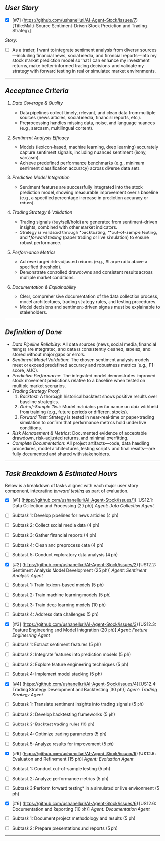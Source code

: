 
## *User Story*

-[X] [#7] (https://github.com/ushanelluri/AI-Agent-Stock/issues/7) [Title:Multi-Source Sentiment-Driven Stock Prediction and Trading Strategy]

*Story:*  
-[ ] As a trader, I want to integrate sentiment analysis from diverse sources—including financial news, social media, and financial reports—into my stock market prediction model so that I can enhance my investment returns, make better-informed trading decisions, and validate my strategy with forward testing in real or simulated market environments.

---

## *Acceptance Criteria*

1. *Data Coverage & Quality*  
   - Data pipelines collect timely, relevant, and clean data from multiple sources (news articles, social media, financial reports, etc.).  
   - Preprocessing handles missing data, noise, and language nuances (e.g., sarcasm, multilingual content).

2. *Sentiment Analysis Efficacy*  
   - Models (lexicon-based, machine learning, deep learning) accurately capture sentiment signals, including nuanced sentiment (irony, sarcasm).  
   - Achieve predefined performance benchmarks (e.g., minimum sentiment classification accuracy) across diverse data sets.

3. *Predictive Model Integration*  
   - Sentiment features are successfully integrated into the stock prediction model, showing measurable improvement over a baseline (e.g., a specified percentage increase in prediction accuracy or return).

4. *Trading Strategy & Validation*  
   - Trading signals (buy/sell/hold) are generated from sentiment-driven insights, combined with other market indicators.  
   - Strategy is validated through *backtesting, **out-of-sample testing, and **forward testing* (paper trading or live simulation) to ensure robust performance.

5. *Performance Metrics*  
   - Achieve target risk-adjusted returns (e.g., Sharpe ratio above a specified threshold).  
   - Demonstrate controlled drawdowns and consistent results across multiple market conditions.

6. *Documentation & Explainability*  
   - Clear, comprehensive documentation of the data collection process, model architectures, trading strategy rules, and testing procedures.  
   - Model decisions and sentiment-driven signals must be explainable to stakeholders.

---

## *Definition of Done*

- *Data Pipeline Reliability*: All data sources (news, social media, financial filings) are integrated, and data is consistently cleaned, labeled, and stored without major gaps or errors.  
- *Sentiment Model Validation*: The chosen sentiment analysis models meet or exceed predefined accuracy and robustness metrics (e.g., F1-score, AUC).  
- *Predictive Performance*: The integrated model demonstrates improved stock movement predictions relative to a baseline when tested on multiple market scenarios.  
- *Trading Strategy Proof*:  
  1. *Backtest:* A thorough historical backtest shows positive results over baseline strategies.  
  2. *Out-of-Sample Test:* Model maintains performance on data withheld from training (e.g., future periods or different stocks).  
  3. *Forward Test:* Strategy is tested in near-real-time or paper-trading simulation to confirm that performance metrics hold under live conditions.  
- *Risk Management & Metrics*: Documented evidence of acceptable drawdown, risk-adjusted returns, and minimal overfitting.  
- *Complete Documentation*: All project artifacts—code, data handling procedures, model architectures, testing scripts, and final results—are fully documented and shared with stakeholders.

---

## *Task Breakdown & Estimated Hours*

Below is a breakdown of tasks aligned with each major user story component, integrating *forward testing* as part of evaluation.

-[X] [#1] (https://github.com/ushanelluri/AI-Agent-Stock/issues/1) [US12.1: Data Collection and Processing (20 ph)]
*Agent: Data Collection Agent*  
-[ ] Subtask 1: Develop pipelines for news articles (4 ph)  
-[ ] Subtask 2: Collect social media data (4 ph)  
-[ ] Subtask 3: Gather financial reports (4 ph)  
-[ ] Subtask 4: Clean and preprocess data (4 ph)  
-[ ] Subtask 5: Conduct exploratory data analysis (4 ph)  

-[X] [#2] (https://github.com/ushanelluri/AI-Agent-Stock/issues/2) [US12.2: Sentiment Analysis Model Development (25 ph)]
*Agent: Sentiment Analysis Agent*  
-[ ] Subtask 1: Train lexicon-based models (5 ph)  
-[ ] Subtask 2: Train machine learning models (5 ph)  
-[ ] Subtask 3: Train deep learning models (10 ph)  
-[ ] Subtask 4: Address data challenges (5 ph)  

-[X] [#3] (https://github.com/ushanelluri/AI-Agent-Stock/issues/3) [US12.3: Feature Engineering and Model Integration (20 ph)]
*Agent: Feature Engineering Agent*  
-[ ] Subtask 1: Extract sentiment features (5 ph)  
-[ ] Subtask 2: Integrate features into prediction models (5 ph)  
-[ ] Subtask 3: Explore feature engineering techniques (5 ph)  
-[ ] Subtask 4: Implement model stacking (5 ph)  

-[X] [#4] (https://github.com/ushanelluri/AI-Agent-Stock/issues/4) [US12.4: Trading Strategy Development and Backtesting (30 ph)]
*Agent: Trading Strategy Agent*  
-[ ] Subtask 1: Translate sentiment insights into trading signals (5 ph)  
-[ ] Subtask 2: Develop backtesting frameworks (5 ph)  
-[ ] Subtask 3: Backtest trading rules (10 ph)  
-[ ] Subtask 4: Optimize trading parameters (5 ph)  
-[ ] Subtask 5: Analyze results for improvement (5 ph)  

-[X] [#5] (https://github.com/ushanelluri/AI-Agent-Stock/issues/5) [US12.5: Evaluation and Refinement (15 ph)]
*Agent: Evaluation Agent*  
-[ ] Subtask 1: Conduct out-of-sample testing (5 ph)  
-[ ] Subtask 2: Analyze performance metrics (5 ph)  
-[ ] Subtask 3:Perform forward testing* in a simulated or live environment (5 ph)  
  

-[X] [#6] (https://github.com/ushanelluri/AI-Agent-Stock/issues/6) [US12.6: Documentation and Reporting (10 ph)]
*Agent: Documentation Agent*  
-[ ] Subtask 1: Document project methodology and results (5 ph)  
-[ ] Subtask 2: Prepare presentations and reports (5 ph)  
---
